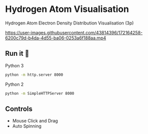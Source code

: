 # Hydrogen Atom Visualisation
 
 Hydrogen Atom Electron Density Distribution Visualisation (3p)
 
https://user-images.githubusercontent.com/43814396/172164258-6200c79d-b4da-4d55-ba06-0253a6f188aa.mp4

## Run it 🚀

Python 3
```bash
python -m http.server 8000
```

Python 2
```bash
python -m SimpleHTTPServer 8000
```

## Controls
 - Mouse Click and Drag
 - Auto Spinning